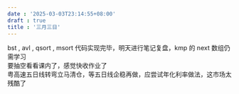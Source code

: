 ```yaml
---
date : '2025-03-03T23:14:55+08:00'
draft : true
title : '三月三日'
---
```


bst , avl , qsort , msort 代码实现完毕，明天进行笔记复盘，kmp 的 next 数组仍需学习  
要抽空看看课内了，感觉快收作业了  
粤高速五日线转弯立马清仓，等五日线企稳再做，应尝试年化利率做法，这市场太残酷了  
